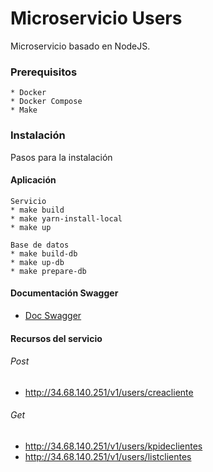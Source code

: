 # Microservicio Users

Microservicio basado en NodeJS.

### Prerequisitos

    * Docker
    * Docker Compose
    * Make

### Instalación

Pasos para la instalación

#### Aplicación

```
Servicio
* make build
* make yarn-install-local
* make up

Base de datos
* make build-db
* make up-db
* make prepare-db
```

#### Documentación Swagger
- [Doc Swagger](http://34.68.140.251/v1/users/doc)

#### Recursos del servicio
###### Post
- http://34.68.140.251/v1/users/creacliente

###### Get
- http://34.68.140.251/v1/users/kpideclientes
- http://34.68.140.251/v1/users/listclientes
